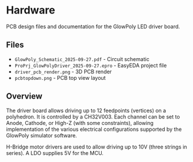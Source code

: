 # Hardware

PCB design files and documentation for the GlowPoly LED driver board.

## Files

- `GlowPoly_Schematic_2025-09-27.pdf` - Circuit schematic
- `ProPrj_GlowPolyDriver_2025-09-27.epro` - EasyEDA project file
- `driver_pcb_render.png` - 3D PCB render
- `pcbtopdown.png` - PCB top view layout

## Overview

The driver board allows driving up to 12 feedpoints (vertices) on a polyhedron. It is controlled by a CH32V003. Each channel can be set to Anode, Cathode, or High-Z (with some constraints), allowing implementation of the various electrical configurations supported by the GlowPoly simulator software.

H-Bridge motor drivers are used to allow driving up to 10V (three strings in series). A LDO supplies 5V for the MCU.


